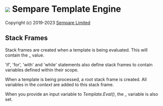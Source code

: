 # ![](../images/sempare-logo-45px.png) Sempare Template Engine

Copyright (c) 2019-2023 [Sempare Limited](http://www.sempare.ltd)

## Stack Frames

Stack frames are created when a template is being evaluated. This will contain the _ value. 

'if', 'for', 'with' and 'while' statements also define stack frames to contain variables defined within their scope. 

When a template is being processed, a root stack frame is created. All variables in the _context_ are added to this stack frame. 

When you provide an input variable to _Template.Eval()_, the _ variable is also set.
